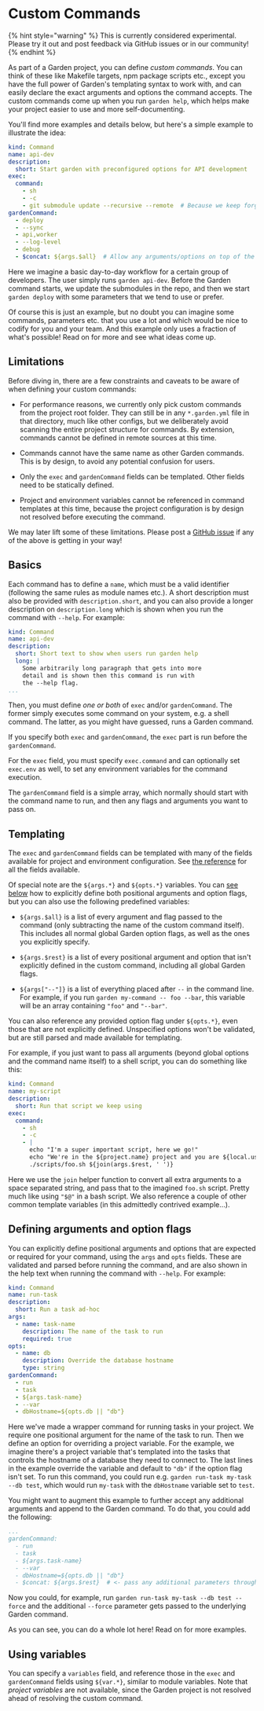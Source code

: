 # Custom Commands

{% hint style="warning" %}
This is currently considered experimental. Please try it out and post feedback via GitHub issues or in our community!
{% endhint %}

As part of a Garden project, you can define _custom commands_. You can think of these like Makefile targets, npm package scripts etc., except you have the full power of Garden's templating syntax to work with, and can easily declare the exact arguments and options the command accepts. The custom commands come up when you run `garden help`, which helps make your project easier to use and more self-documenting.

You'll find more examples and details below, but here's a simple example to illustrate the idea:

```yaml
kind: Command
name: api-dev
description:
  short: Start garden with preconfigured options for API development
exec:
  command:
    - sh
    - -c
    - git submodule update --recursive --remote  # Because we keep forgetting to update these, amirite?
gardenCommand:
  - deploy
  - --sync
  - api,worker
  - --log-level
  - debug
  - $concat: ${args.$all}  # Allow any arguments/options on top of the fixed ones above
```

Here we imagine a basic day-to-day workflow for a certain group of developers. The user simply runs `garden api-dev`. Before the Garden command starts, we update the submodules in the repo, and then we start `garden deploy` with some parameters that we tend to use or prefer.

Of course this is just an example, but no doubt you can imagine some commands, parameters etc. that you use a lot and which would be nice to codify for you and your team. And this example only uses a fraction of what's possible! Read on for more and see what ideas come up.

## Limitations

Before diving in, there are a few constraints and caveats to be aware of when defining your custom commands:

* For performance reasons, we currently only pick custom commands from the project root folder. They can still be in any `*.garden.yml` file in that directory, much like other configs, but we deliberately avoid scanning the entire project structure for commands. By extension, commands cannot be defined in remote sources at this time.

* Commands cannot have the same name as other Garden commands. This is by design, to avoid any potential confusion for users.

* Only the `exec` and `gardenCommand` fields can be templated. Other fields need to be statically defined.

* Project and environment variables cannot be referenced in command templates at this time, because the project configuration is by design not resolved before executing the command.

We may later lift some of these limitations. Please post a [GitHub issue](https://github.com/garden-io/garden/issues) if any of the above is getting in your way!

## Basics

Each command has to define a `name`, which must be a valid identifier (following the same rules as module names etc.). A short description must also be provided with `description.short`, and you can also provide a longer description on `description.long` which is shown when you run the command with `--help`. For example:

```yaml
kind: Command
name: api-dev
description:
  short: Short text to show when users run garden help
  long: |
    Some arbitrarily long paragraph that gets into more
    detail and is shown then this command is run with
    the --help flag.
...
```

Then, you must define _one or both_ of `exec` and/or `gardenCommand`. The former simply executes some command on your system, e.g. a shell command. The latter, as you might have guessed, runs a Garden command.

If you specify both `exec` and `gardenCommand`, the `exec` part is run before the `gardenCommand`.

For the `exec` field, you must specify `exec.command` and can optionally set `exec.env` as well, to set any environment variables for the command execution.

The `gardenCommand` field is a simple array, which normally should start with the command name to run, and then any flags and arguments you want to pass on.

## Templating

The `exec` and `gardenCommand` fields can be templated with many of the fields available for project and environment configuration. See [the reference](../reference/template-strings/custom-commands.md) for all the fields available.

Of special note are the `${args.*}` and `${opts.*}` variables. You can [see below](#defining-arguments-and-option-flags) how to explicitly define both positional arguments and option flags, but you can also use the following predefined variables:

* `${args.$all}` is a list of every argument and flag passed to the command (only subtracting the name of the custom command itself). This includes all normal global Garden option flags, as well as the ones you explicitly specify.

* `${args.$rest}` is a list of every positional argument and option that isn't explicitly defined in the custom command, including all global Garden flags.

* `${args["--"]}` is a list of everything placed after `--` in the command line. For example, if you run `garden my-command -- foo --bar`, this variable will be an array containing `"foo"` and `"--bar"`.

You can also reference any provided option flag under `${opts.*}`, even those that are not explicitly defined. Unspecified options won't be validated, but are still parsed and made available for templating.

For example, if you just want to pass all arguments (beyond global options and the command name itself) to a shell script, you can do something like this:

```yaml
kind: Command
name: my-script
description:
  short: Run that script we keep using
exec:
  command:
    - sh
    - -c
    - |
      echo "I'm a super important script, here we go!"
      echo "We're in the ${project.name} project and you are ${local.username}, in case you forgot..."
      ./scripts/foo.sh ${join(args.$rest, ' ')}
```

Here we use the `join` helper function to convert all extra arguments to a space separated string, and pass that to the imagined `foo.sh` script. Pretty much like using `"$@"` in a bash script. We also reference a couple of other common template variables (in this admittedly contrived example...).

## Defining arguments and option flags

You can explicitly define positional arguments and options that are expected or required for your command, using the `args` and `opts` fields. These are validated and parsed before running the command, and are also shown in the help text when running the command with `--help`. For example:

```yaml
kind: Command
name: run-task
description:
  short: Run a task ad-hoc
args:
  - name: task-name
    description: The name of the task to run
    required: true
opts:
  - name: db
    description: Override the database hostname
    type: string
gardenCommand:
  - run
  - task
  - ${args.task-name}
  - --var
  - dbHostname=${opts.db || "db"}
```

Here we've made a wrapper command for running tasks in your project. We require one positional argument for the name of the task to run. Then we define an option for overriding a project variable. For the example, we imagine there's a project variable that's templated into the tasks that controls the hostname of a database they need to connect to. The last lines in the example override the variable and default to `"db"` if the option flag isn't set. To run this command, you could run e.g. `garden run-task my-task --db test`, which would run `my-task` with the `dbHostname` variable set to `test`.

You might want to augment this example to further accept any additional arguments and append to the Garden command. To do that, you could add the following:

```yaml
...
gardenCommand:
  - run
  - task
  - ${args.task-name}
  - --var
  - dbHostname=${opts.db || "db"}
  - $concat: ${args.$rest}  # <- pass any additional parameters through to the command without validation
```

Now you could, for example, run `garden run-task my-task --db test --force` and the additional `--force` parameter gets passed to the underlying Garden command.

As you can see, you can do a whole lot here! Read on for more examples.

## Using variables

You can specify a `variables` field, and reference those in the `exec` and `gardenCommand` fields using `${var.*}`, similar to module variables. Note that _project variables_ are not available, since the Garden project is not resolved ahead of resolving the custom command.
